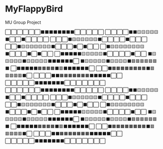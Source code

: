 # MyFlappyBird
 MU Group Project
 
⬜⬜⬜⬜⬜⬜⬛⬛⬛⬛⬛⬛⬛⬛⬜⬜⬜⬜⬜
⬜⬜⬜⬜⬛⬛🟨🟨🟨🟨🟨⬛⬜⬜⬛⬜⬜⬜⬜
⬜⬜⬜⬛🟨🟨🟨🟨🟨🟨⬛⬜⬜⬜⬜⬛⬜⬜⬜
⬜⬜⬛🟨🟨🟨🟨🟨🟨🟨⬛⬜⬜⬜⬛⬜⬛⬜⬜
⬜⬛🟨🟨🟨🟨🟨🟨🟨🟨⬛⬜⬜⬜⬛⬜⬛⬜⬜
⬜⬛⬛⬛⬛⬛🟨🟨🟨🟨🟨⬛⬜⬜⬜⬜⬛⬜⬜
⬛🟨🟨🟨🟨🟨⬛🟨🟨🟨🟨🟨⬛⬛⬛⬛⬛⬛⬜
⬛🟨🟨🟨🟨🟨⬛🟨🟨🟨🟨⬛🟥🟥🟥🟥🟥🟥⬛
⬜⬛⬛⬛⬛⬛🟧🟧🟧🟧⬛🟥⬛⬛⬛⬛⬛⬛⬜
⬜⬜⬛🟧🟧🟧🟧🟧🟧🟧🟧⬛🟥🟥🟥🟥🟥⬛⬜
⬜⬜⬜⬛⬛🟧🟧🟧🟧🟧🟧🟧⬛⬛⬛⬛⬛⬜⬜
⬜⬜⬜⬜⬜⬛⬛⬛⬛⬛⬛⬛⬜⬜⬜⬜⬜⬜⬜
⬜⬜⬜⬜⬜⬜⬛⬛⬛⬛⬛⬛⬛⬛⬜⬜⬜⬜⬜
⬜⬜⬜⬜⬛⬛🟨🟨🟨🟨🟨⬛⬜⬜⬛⬜⬜⬜⬜
⬜⬜⬜⬛🟨🟨🟨🟨🟨🟨⬛⬜⬜⬜⬜⬛⬜⬜⬜
⬜⬜⬛🟨🟨🟨🟨🟨🟨🟨⬛⬜⬜⬜⬛⬜⬛⬜⬜
⬜⬛🟨🟨🟨🟨🟨🟨🟨🟨⬛⬜⬜⬜⬛⬜⬛⬜⬜
⬜⬛⬛⬛⬛⬛🟨🟨🟨🟨🟨⬛⬜⬜⬜⬜⬛⬜⬜
⬛🟨🟨🟨🟨🟨⬛🟨🟨🟨🟨🟨⬛⬛⬛⬛⬛⬛⬜
⬛🟨🟨🟨🟨🟨⬛🟨🟨🟨🟨⬛🟥🟥🟥🟥🟥🟥⬛
⬜⬛⬛⬛⬛⬛🟧🟧🟧🟧⬛🟥⬛⬛⬛⬛⬛⬛⬜
⬜⬜⬛🟧🟧🟧🟧🟧🟧🟧🟧⬛🟥🟥🟥🟥🟥⬛⬜
⬜⬜⬜⬛⬛🟧🟧🟧🟧🟧🟧🟧⬛⬛⬛⬛⬛⬜⬜
⬜⬜⬜⬜⬜⬛⬛⬛⬛⬛⬛⬛⬜⬜⬜⬜⬜⬜⬜
